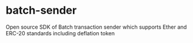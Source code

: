 # batch-sender
Open source SDK of Batch transaction sender which supports Ether and ERC-20 standards including deflation token

